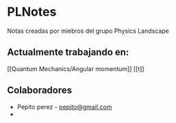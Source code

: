 # PLNotes
Notas creadas por miebros del grupo Physics Landscape

## Actualmente trabajando en:
[[Quantum Mechanics/Angular momentum]]
[[t]]

## Colaboradores

- Pepito perez - pepito@gmail.com
- 

